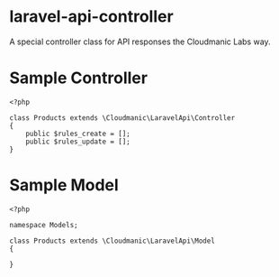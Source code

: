 laravel-api-controller
======================

A special controller class for API responses the Cloudmanic Labs way.


Sample Controller
======================

```
<?php

class Products extends \Cloudmanic\LaravelApi\Controller
{
	public $rules_create = [];
	public $rules_update = [];
}
```

Sample Model
======================

```
<?php

namespace Models;

class Products extends \Cloudmanic\LaravelApi\Model
{

}
```
